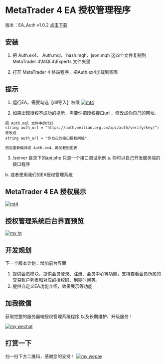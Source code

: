 MetaTrader 4 EA 授权管理程序 
===============
版本：EA_Auth v1.0.2 [点击下载](https://github.com/tanzhenxing/EA_Auth/archive/1.0.2.zip)

## 安装

1. 把 Auth.ex4、 Auth.mql、 hash.mqh、json.mqh 这四个文件复制到 MetaTrader 4\MQL4\Experts 文件夹里

2. 打开 MetaTrader 4 终端程序，把Auth.ex4加载到图表

##  提示
1. 运行EA，需要勾选【dll导入】权限
[![mt4](https://wximg-10001398.file.myqcloud.com/cofan/dll.png)](http://auth.weilian.org.cn/)

2. 如果出现授权不成功的提示，需要你把授权接口url ，修改成你自己的网址。
~~~
把 Auth.mql 文件中的代码
string auth_url = "https://auth.weilian.org.cn/api/auth/verify/key/";
修改成 
string auth_url = "你自己的接口授权网址";

然后重新编译成 Auth.ex4，再加载到图表
~~~

3. /server 目录下的api.php 只是一个接口测试示例
a. 你可以自己开发服务端的接口程序

b. 或者使用我们的EA授权管理系统

## MetaTrader 4 EA 授权展示
[![mt4](https://wximg-10001398.file.myqcloud.com/cofan/mt4.png)](http://auth.weilian.org.cn/)

## 授权管理系统后台界面预览
[![my ht](https://wximg-10001398.file.myqcloud.com/cofan/ht.png)](http://auth.weilian.org.cn/)

## 开发规划
下一个版本计划：增加前台界面
1. 提供会员模块，提供会员登录、注册、会员中心等功能，支持查看会员所属的交易账户列表和对应的授权码、到期时间等。
2. 提供自定义EA功能介绍，效果展示等功能

##  加我微信
获取完整的服务器端授权管理系统程序,以及长期维护、升级服务！

[![my wechat](https://wximg-10001398.file.myqcloud.com/cofan/tan-zhen-xing.jpg)](http://auth.weilian.org.cn/)

##  打赏一下
扫一扫下方二维码，感谢您的支持！
[![my wepay](https://wximg-10001398.file.myqcloud.com/cofan/wepay.jpg)](http://auth.weilian.org.cn/)




